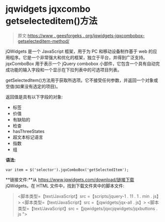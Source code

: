 # jqwidgets jqxcombo getselecteditem()方法

> 原文:[https://www . geesforgeks . org/jqwidgets-jqxcombobox-getselecteditem-method/](https://www.geeksforgeeks.org/jqwidgets-jqxcombobox-getselecteditem-method/)

jQWidgets 是一个 JavaScript 框架，用于为 PC 和移动设备制作基于 web 的应用程序。它是一个非常强大和优化的框架，独立于平台，并得到广泛支持。jqxComboBox 用于表示一个 jQuery combobox 小部件，它包含一个具有自动完成功能的输入字段和一个显示在下拉列表中的可选项目列表。

getSelectedItem()方法用于获取所选项。它不接受任何参数，并返回一个对象或空值(如果没有选定的项目)。

返回值是具有以下字段的对象:

*   标签
*   价值
*   有缺陷的
*   检查
*   hasThreeStates
*   超文本标记语言
*   指数
*   组

**语法:**

```
var item = $('selector').jqxComboBox('getSelectedItem');
```

**链接文件:**从 https://www.jqwidgets.com/download/链接下载 jQWidgets。在 HTML 文件中，找到下载文件夹中的脚本文件:

> <link rel="”stylesheet”" href="”jqwidgets/styles/jqx.base.css”" type="”text/css”">
> <脚本类型=【text/JavaScript】src =【scripts/jquery-1 . 11 . 1 . min . js】></脚本>
> <脚本类型=【text/JavaScript】src =【jqwidgets/jqx-all . js】></脚本>
> <脚本类型=【text/JavaScript】src =【jqwidgets/jqxcjqwidgets/jqxbuttons . js "></script>
> <script type = " text/JavaScript " src = " jqwidgets/jqxscrollbar . js "></script>
> <script type = " text/JavaScript " src = " jqwidgets/jqxlistbox . js "></script>
> <script type

以下示例说明了 jQWidgets 中的 jqxComboBox getSelectedItem()方法:

**示例:**

## 超文本标记语言

```
<!DOCTYPE html>
<html lang="en">

<head>
    <link rel="stylesheet" href=
        "jqwidgets/styles/jqx.base.css" type="text/css" />
    <script type="text/javascript" 
        src="scripts/jquery-1.11.1.min.js"></script>
    <script type="text/javascript" 
        src="jqwidgets/jqx-all.js"></script>
    <script type="text/javascript" 
        src="jqwidgets/jqxcore.js"></script>
    <script type="text/javascript" 
        src="jqwidgets/jqxcolorpicker.js"></script>
    <script type="text/javascript" 
        src=".jqwidgets/jqxbuttons.js"></script>
    <script type="text/javascript" 
        src="jqwidgets/jqxscrollbar.js"></script>
    <script type="text/javascript" 
        src="jqwidgets/jqxlistbox.js"></script>
    <script type="text/javascript" 
        src="jqwidgets/jqxcombobox.js"></script>
</head>

<body>
    <center>
        <h1 style="color: green;">
            GeeksforGeeks
        </h1>

        <h3>
            jQWidgets jqxComboBox getSelectedItem() Method
        </h3>

        <div id='jqxCB'></div>
        <br>
        <input type="button" id='jqxBtn' 
            style="padding: 5px 20px;"
            value="Get Selected Item" />
    </center>

    <script type="text/javascript">
        $(document).ready(function () {
            var data = [
                "Computer Science",
                "C Programming",
                "C++ Programming",
                "Java Programming",
                "Python Programming",
                "HTML",
                "CSS",
                "JavaScript",
                "jQuery",
                "PHP",
                "Bootstrap"
            ];

            $("#jqxCB").jqxComboBox({
                source: data,
                width: '250px',
                animationType: 'slide'
            });

            $('#jqxBtn').on('click', function () {
                var item = $("#jqxCB").jqxComboBox('getSelectedItem');

                alert("Item: " + item.label);
            });
        });
    </script>
</body>

</html>
```

**输出:**

![](img/33c83d87a148a04931204a8ac198de61.png)

**参考:**[https://www . jqwidgets . com/jquery-widgets-documentation/documentation/jqxcombobox/jquery-combobox-API . htm](https://www.jqwidgets.com/jquery-widgets-documentation/documentation/jqxcombobox/jquery-combobox-api.htm)